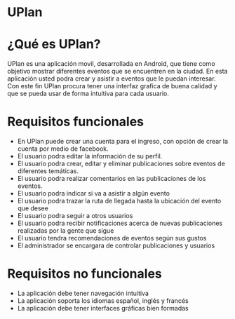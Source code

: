 # UPlan
# ¿Qué es UPlan?
UPlan es una aplicación movil, desarrollada en Android, que tiene como objetivo mostrar diferentes eventos que se encuentren en la ciudad. En esta aplicación usted podra crear y asistir a eventos que le puedan interesar. Con este fin UPlan procura tener una interfaz grafica de buena calidad y que se pueda usar de forma intuitiva para cada usuario.
# Requisitos funcionales
- En UPlan puede crear una cuenta para el ingreso, con opción de crear la cuenta por medio de facebook.
- El usuario podra editar la información de su perfil.
- El usuario podra crear, editar y eliminar publicaciones sobre eventos de diferentes temáticas.
- El usuario podra realizar comentarios en las publicaciones de los eventos.
- El usuario podra indicar si va a asistir a algún evento
- El usuario podra trazar la ruta de llegada hasta la ubicación del evento que desee
- El usuario podra seguir a otros usuarios
- El usuario podra recibir notificaciones acerca de nuevas publicaciones realizadas por la gente que sigue
- El usuario tendra recomendaciones de eventos según sus gustos
- El administrador se encargara de controlar publicaciones y usuarios
# Requisitos no funcionales
- La aplicación debe tener navegación intuitiva 
- La aplicación soporta los idiomas español, inglés y francés
- La aplicación debe tener interfaces gráficas bien formadas
